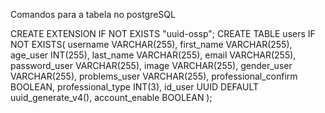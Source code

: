 Comandos para a tabela no postgreSQL

CREATE EXTENSION IF NOT EXISTS "uuid-ossp";
CREATE TABLE users IF NOT EXISTS(
    username VARCHAR(255),
    first_name VARCHAR(255),
    age_user INT(255),
    last_name VARCHAR(255),
    email VARCHAR(255),
    password_user VARCHAR(255),
    image VARCHAR(255),
    gender_user VARCHAR(255),
    problems_user VARCHAR(255),
    professional_confirm BOOLEAN,
    professional_type INT(3),
    id_user UUID DEFAULT uuid_generate_v4(),
    account_enable BOOLEAN
);

